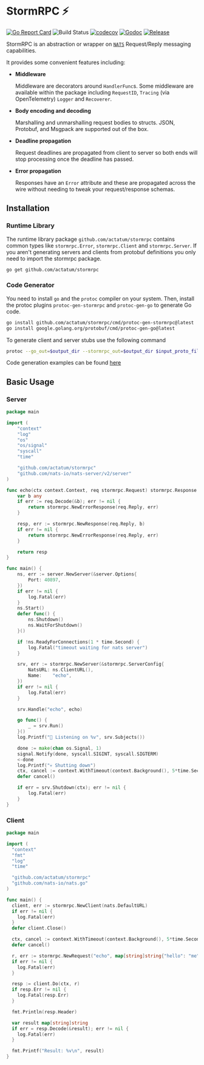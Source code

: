 # StormRPC ⚡

[![Go Report Card](https://goreportcard.com/badge/actatum/stormrpc)](https://goreportcard.com/report/actatum/stormrpc)
![Build Status](https://github.com/actatum/stormrpc/actions/workflows/main.yaml/badge.svg)
[![codecov](https://codecov.io/gh/actatum/stormrpc/branch/main/graph/badge.svg)](https://codecov.io/gh/actatum/stormrpc)
[![Godoc](http://img.shields.io/badge/godoc-reference-blue.svg?style=flat)](https://godoc.org/github.com/actatum/stormrpc)
[![Release](https://img.shields.io/github/release/actatum/stormrpc.svg)](https://github.com/actatum/stormrpc/releases/latest)

StormRPC is an abstraction or wrapper on [`NATS`] Request/Reply messaging capabilities.

It provides some convenient features including:

- **Middleware**

  Middleware are decorators around `HandlerFunc`s. Some middleware are available within the package including `RequestID`, `Tracing` (via OpenTelemetry) `Logger` and `Recoverer`.

- **Body encoding and decoding**

  Marshalling and unmarshalling request bodies to structs. JSON, Protobuf, and Msgpack are supported out of the box.

- **Deadline propagation**

  Request deadlines are propagated from client to server so both ends will stop processing once the deadline has passed.

- **Error propagation**

  Responses have an `Error` attribute and these are propagated across the wire without needing to tweak your request/response schemas.

## Installation

### Runtime Library

The runtime library package `github.com/actatum/stormrpc` contains common types like `stormrpc.Error`, `stormrpc.Client` and `stormrpc.Server`. If you aren't generating servers and clients from protobuf definitions you only need to import the stormrpc package.

```bash
go get github.com/actatum/stormrpc
```

### Code Generator

You need to install `go` and the `protoc` compiler on your system. Then, install the protoc plugins `protoc-gen-stormrpc` and `protoc-gen-go` to generate Go code.

```bash
go install github.com/actatum/stormrpc/cmd/protoc-gen-stormrpc@latest
go install google.golang.org/protobuf/cmd/protoc-gen-go@latest
```

To generate client and server stubs use the following command

```bash
protoc --go_out=$output_dir --stormrpc_out=$output_dir $input_proto_file
```

Code generation examples can be found [here](https://github.com/actatum/stormrpc/tree/main/examples/protogen)

## Basic Usage

### Server

```go
package main

import (
	"context"
	"log"
	"os"
	"os/signal"
	"syscall"
	"time"

	"github.com/actatum/stormrpc"
	"github.com/nats-io/nats-server/v2/server"
)

func echo(ctx context.Context, req stormrpc.Request) stormrpc.Response {
	var b any
	if err := req.Decode(&b); err != nil {
		return stormrpc.NewErrorResponse(req.Reply, err)
	}

	resp, err := stormrpc.NewResponse(req.Reply, b)
	if err != nil {
		return stormrpc.NewErrorResponse(req.Reply, err)
	}

	return resp
}

func main() {
	ns, err := server.NewServer(&server.Options{
		Port: 40897,
	})
	if err != nil {
		log.Fatal(err)
	}
	ns.Start()
	defer func() {
		ns.Shutdown()
		ns.WaitForShutdown()
	}()

	if !ns.ReadyForConnections(1 * time.Second) {
		log.Fatal("timeout waiting for nats server")
	}

	srv, err := stormrpc.NewServer(&stormrpc.ServerConfig{
		NatsURL: ns.ClientURL(),
		Name:    "echo",
	})
	if err != nil {
		log.Fatal(err)
	}

	srv.Handle("echo", echo)

	go func() {
		_ = srv.Run()
	}()
	log.Printf("👋 Listening on %v", srv.Subjects())

	done := make(chan os.Signal, 1)
	signal.Notify(done, syscall.SIGINT, syscall.SIGTERM)
	<-done
	log.Printf("💀 Shutting down")
	ctx, cancel := context.WithTimeout(context.Background(), 5*time.Second)
	defer cancel()

	if err = srv.Shutdown(ctx); err != nil {
		log.Fatal(err)
	}
}
```

### Client

```go
package main

import (
  "context"
  "fmt"
  "log"
  "time"

  "github.com/actatum/stormrpc"
  "github.com/nats-io/nats.go"
)

func main() {
  client, err := stormrpc.NewClient(nats.DefaultURL)
  if err != nil {
    log.Fatal(err)
  }
  defer client.Close()

  ctx, cancel := context.WithTimeout(context.Background(), 5*time.Second)
  defer cancel()

  r, err := stormrpc.NewRequest("echo", map[string]string{"hello": "me"})
  if err != nil {
    log.Fatal(err)
  }

  resp := client.Do(ctx, r)
  if resp.Err != nil {
    log.Fatal(resp.Err)
  }

  fmt.Println(resp.Header)

  var result map[string]string
  if err = resp.Decode(&result); err != nil {
    log.Fatal(err)
  }

  fmt.Printf("Result: %v\n", result)
}
```

[`nats.go`]: https://github.com/nats-io/nats.go
[`NATS`]: https://docs.nats.io/

